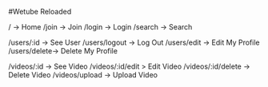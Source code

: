 #Wetube Reloaded

/ -> Home
/join -> Join
/login -> Login
/search -> Search

/users/:id -> See User
/users/logout -> Log Out
/users/edit -> Edit My Profile
/users/delete-> Delete My Profile

/videos/:id -> See Video
/videos/:id/edit > Edit Video
/videos/:id/delete -> Delete Video
/videos/upload -> Upload Video

